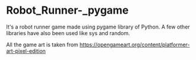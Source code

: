 # Robot_Runner-_pygame
It's a robot runner game made using pygame library of Python. A few other libraries have also been used like sys and random.

All the game art is taken from https://opengameart.org/content/platformer-art-pixel-edition

